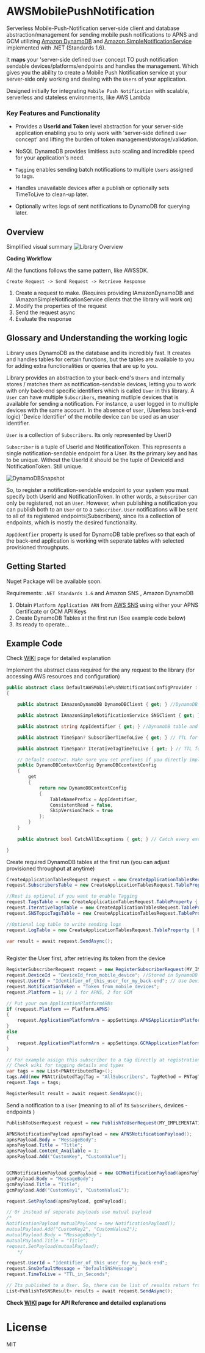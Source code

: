# AWSMobilePushNotification
Serverless Mobile-Push-Notification server-side client and database abstraction/management for sending mobile push notifications to APNS and GCM utilizing [Amazon DynamoDB] and [Amazon SimpleNotificationService] implemented with .NET (Standards 1.6).

 It **maps** your 'server-side defined `User` concept TO push notification sendable devices/platforms/endpoints and handles the management. Which gives you the ability to create a Mobile Push Notification service at your server-side only working and dealing with the `Users` of your application.

Designed initially for integrating `Mobile Push Notification` with scalable, serverless and stateless environments, like AWS Lambda

###  Key Features and Functionality
- Provides a **UserId and Token** level abstraction for your server-side application enabling you to only work with 'server-side defined `User` concept' and lifting the burden of token management/storage/validation. 

- NoSQL DynamoDB provides limitless auto scaling and incredible speed for your application's need. 

- `Tagging` enables sending batch notifications to multiple `Users` assigned to tags.

- Handles unavailable devices after a publish or optionally sets TimeToLive to clean-up later.

- Optionally writes logs of sent notifications to DynamoDB for querying later. 


## Overview
Simplified visual summary
![Library Overview]

**Coding Workflow**

All the functions follows the same pattern, like AWSSDK.

`Create Request -> Send Request -> Retrieve Response`

1) Create a request to make. (Requires providing IAmazonDynamoDB and IAmazonSimpleNotificationService clients that the library will work on)
2) Modify the properties of the request
3) Send the request async
4) Evaluate the response

## Glossary and Understanding the working logic
Library uses DynamoDB as the database and its incredibly fast. It creates and handles tables for certain functions, but the tables are available to you for adding extra functionalities or queries that are up to you.

Library provides an abstraction to your back-end's `Users` and internally stores / matches them as notification-sendable devices, letting you to work with only back-end specific identifiers which is called `User` in this library. A `User` can have multiple `Subscribers`, meaning mutliple devices that is available for sending a notification. For instance, a user logged in to multiple devices with the same account. In the absence of `User`, (Userless back-end logic) 'Device Identifier' of the mobile device can be used as an user identifier. 

`User` is a collection of `Subscribers`. Its only represented by UserID

`Subscriber` is a tuple of UserId and NotificationToken. This represents a single notification-sendable endpoint for a User. Its the primary key and has to be unique. Without the UserId it should be the tuple of DeviceId and NotificationToken. Still unique.

![DynamoDBSnapshot]

So, to register a notification-sendable endpoint to your system you must specify both UserId and NotificationToken. In other words, a `Subscriber` can only be registered, not an `User`. However, when publishing a notification you can publish both to an `User` or to a `Subscriber`. `User` notifications will be sent to all of its registered endpoints(Subscribers), since its a collection of endpoints, which is mostly the desired functionality.

`AppIdentfier` property is used for DynamoDB table prefixes so that each of the back-end application is working with seperate tables with selected provisioned throughputs.

## Getting Started 

Nuget Package will be available soon.

Requirements: `.NET Standards 1.6` and Amazon SNS , Amazon DynamoDB

1. Obtain `Platform Application ARN` from [AWS SNS] using either your APNS Certificate or GCM API Keys
2. Create DynamoDB Tables at the first run (See example code below)
3. Its ready to operate...

## Example Code
Check [WIKI] page for detailed explanation

Implement the abstract class required for the any request to the library (for accessing AWS resources and configuration)

```csharp
public abstract class DefaultAWSMobilePushNotificationConfigProvider : IAWSMobilePushNotificationConfigProvider
{

    public abstract IAmazonDynamoDB DynamoDBClient { get; } //DynamoDB client

    public abstract IAmazonSimpleNotificationService SNSClient { get; } //SNS client

    public abstract string AppIdentifier { get; } //DynamoDB table and SNS topic prefixes

    public abstract TimeSpan? SubscriberTimeToLive { get; } // TTL for a subscriber

    public abstract TimeSpan? IterativeTagTimeToLive { get; } // TTL for a tag

    // Default context. Make sure you set prefixes if you directly implement the interface but not the abstract class
    public DynamoDBContextConfig DynamoDBCcontextConfig
    {
        get
        {
            return new DynamoDBContextConfig
            {
                TableNamePrefix = AppIdentifier,
                ConsistentRead = false,
                SkipVersionCheck = true
            };
        }
    }
    
    public abstract bool CatchAllExceptions { get; } // Catch every exception and put it in the response

}
```

Create required DynamoDB tables at the first run (you can adjust provisioned throughput at anytime)

```csharp
CreateApplicationTablesRequest request = new CreateApplicationTablesRequest(MY_IMPLEMENTATION_OF_INTERFACE);
request.SubscribersTable = new CreateApplicationTablesRequest.TableProperty { ReadCapacity = 1, WriteCapacity = 1, TTLEnabled = false };

//Rest is optional if you want to enable Tagging
request.TagsTable = new CreateApplicationTablesRequest.TableProperty { ReadCapacity = 1, WriteCapacity = 1, TTLEnabled = false };
request.IterativeTagsTable = new CreateApplicationTablesRequest.TableProperty { ReadCapacity = 1, WriteCapacity = 1, TTLEnabled = false };
request.SNSTopicTagsTable = new CreateApplicationTablesRequest.TableProperty { ReadCapacity = 1, WriteCapacity = 1 };

//Optional Log table to write sending logs
request.LogTable = new CreateApplicationTablesRequest.TableProperty { ReadCapacity = 1, WriteCapacity = 1 };

var result = await request.SendAsync();
            
```

Register the User first, after retrieving its token from the device

```csharp
RegisterSubscriberRequest request = new RegisterSubscriberRequest(MY_IMPLEMENTATION_OF_INTERFACE);
request.DeviceId = "DeviceId_from_mobile_device"; //Stored in DynamoDB 
request.UserId = "Identifier_of_this_user_for_my_back-end"; // Use DeviceId if UserID isnt available
request.NotificationToken = "Token_from_mobile_devices";
request.Platform = 1; // 1 for APNS, 2 for GCM

// Put your own ApplicationPlatformARNs
if (request.Platform == Platform.APNS)
{
    request.ApplicationPlatformArn = appSettings.APNSApplicationPlatformARN;
}
else
{
    request.ApplicationPlatformArn = appSettings.GCMApplicationPlatformARN;
}

// For example assign this subscriber to a tag directly at registration
// Check wiki for tagging details and types
var tags = new List<PNAttributedTag>();
tags.Add(new PNAttributedTag{Tag = "AllSubscribers", TagMethod = PNTagType.SNSTopic});
request.Tags = tags;

RegisterResult result = await request.SendAsync();

```

Send a notification to a `User` (meaning to all of its `Subscribers`, devices - endpoints )

```csharp
PublishToUserRequest request = new PublishToUserRequest(MY_IMPLEMENTATION_OF_INTERFACE);

APNSNotificationPayload apnsPayload = new APNSNotificationPayload();
apnsPayload.Body = "MessageBody";
apnsPayload.Title = "Title";
apnsPayload.Content_Available = 1;
apnsPayload.Add("CustomKey", "CustomValue");


GCMNotificationPayload gcmPayload = new GCMNotificationPayload(apnsPayload);
gcmPayload.Body = "MessageBody";
gcmPayload.Title = "Title";
gcmPayload.Add("CustomKey1", "CustomValue1");

request.SetPayload(apnsPayload, gcmPayload);

// Or instead of seperate payloads use mutual payload
/*
NotificationPayload mutualPayload = new NotificationPayload();
mutualPayload.Add("CustomKey2", "CustomValue2");
mutualPayload.Body = "MessageBody";
mutualPayload.Title = "Title";
request.SetPayload(mutualPayload);
    */

request.UserId = "Identifier_of_this_user_for_my_back-end";
request.SnsDefaultMessage = "DefaultSNSMessage";
request.TimeToLive = "TTL_in_Seconds";

// Its published to a User. So, there can be list of results return from publishing multiple subscribers
List<PublishToSNSResult> results = await request.SendAsync();

```

**Check [WIKI] page for API Reference and detailed explanations**

# License
MIT


[Amazon DynamoDB]: <https://aws.amazon.com/dynamodb/>
[Amazon SimpleNotificationService]: <https://aws.amazon.com/sns/>
[AWS SNS]: <https://eu-west-1.console.aws.amazon.com/sns/v2/home?region=eu-west-1#/applications>
[WIKI]: <../../wiki>
[Library Overview]: <ReadMeImages/LibraryDiagram.png>
[DynamoDBSnapshot]: <ReadMeImages/DynamoDBSnapshot.png>